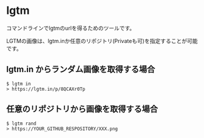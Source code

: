 lgtm
====

コマンドラインでlgtmのurlを得るためのツールです。

LGTMの画像は、lgtm.inか任意のリポジトリ(Privateも可)を指定することが可能です。


## lgtm.in からランダム画像を取得する場合

```
$ lgtm in
> https://lgtm.in/p/8QCAXr0Tp
```

## 任意のリポジトリから画像を取得する場合

```
$ lgtm rand
> https://YOUR_GITHUB_RESPOSITORY/XXX.png
```
